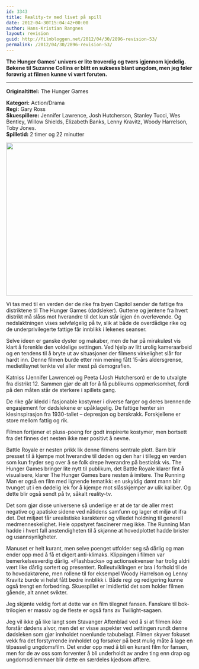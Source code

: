 ```yaml
---
id: 3343
title: Reality-tv med livet på spill
date: 2012-04-30T15:04:42+00:00
author: Hans-Kristian Rangnes
layout: revision
guid: http://filmbloggen.net/2012/04/30/2896-revision-53/
permalink: /2012/04/30/2896-revision-53/
---
```

**The Hunger Games&#8217; univers er lite troverdig og tvers igjennom kjedelig. Bøkene til Suzanne Collins er blitt en suksess blant ungdom, men jeg føler forøvrig at filmen kunne vi vært foruten.**  
****

**<!--more-->Originaltittel:** The Hunger Games

  
**Kategori:** Action/Drama  
**Regi:** Gary Ross  
**Skuespillere:** Jennifer Lawrence, Josh Hutcherson, Stanley Tucci, Wes Bentley, Willow Shields, Elizabeth Banks, Lenny Kravitz, Woody Harrelson, Toby Jones.  
**Spilletid:** 2 timer og 22 minutter

<a href="http://filmbloggen.net/2012/03/29/reality-tv-med-livet-pa-spill/the-hunger-games-movie-for-dummies-img/" rel="attachment wp-att-2912"><img class="alignnone size-large wp-image-2912" src="http://filmbloggen.net/wp-content/uploads//2012/03/the-hunger-games-movie-for-dummies-img-620x413.jpg" alt="" width="620" height="413" /></a>

Vi tas med til en verden der de rike fra byen Capitol sender de fattige fra distriktene til The Hunger Games (dødsleker). Guttene og jentene fra hvert distrikt må slåss mot hverandre til det kun står igjen én overlevende. Og nedslaktningen vises selvfølgelig på tv, slik at både de overdådige rike og de underprivilegerte fattige får innblikk i lekenes seanser.

Selve ideen er ganske dyster og makaber, men de har på mirakuløst vis klart å forenkle den voldelige settingen. Ved hjelp av litt urolig kameraarbeid og en tendens til å bryte ut av situasjoner der filmens virkelighet slår for hardt inn. Denne filmen burde etter min mening fått 15-års aldersgrense, medietilsynet tenkte vel aller mest på demografien.

Katniss (Jennifer Lawrence) og Peeta (Josh Hutcherson) er de to utvalgte fra distrikt 12. Sammen gjør de alt for å få publikums oppmerksomhet, fordi på den måten står de sterkere i spillets gang.

De rike går kledd i fasjonable kostymer i diverse farger og deres brennende engasjement for dødslekene er upåklagelig. De fattige henter sin klesinspirasjon fra 1930-tallet &#8211; depresjon og børskrakk. Forskjellene er store mellom fattig og rik.

Filmen fortjener et pluss-poeng for godt inspirerte kostymer, men bortsett fra det finnes det nesten ikke mer positivt å nevne.

Battle Royale er nesten prikk lik denne filmens sentrale plott. Barn blir presset til å kjempe mot hverandre til døden og den har i tillegg en verden som kun fryder seg over å se folk drepe hverandre på bestialsk vis. The Hunger Games bringer lite nytt til publikum, det Battle Royale klarer fint å visualisere, klarer The Hunger Games bare nesten å imitere. The Running Man er også en film med lignende tematikk: en uskyldig dømt mann blir tvunget ut i en dødelig lek for å kjempe mot slåsskjemper av ulik kaliber. Og dette blir også sendt på tv, såkalt reality-tv.

Det som gjør disse universene så underlige er at de tar de aller mest negative og apatiske sidene ved nåtidens samfunn og lager et miljø ut ifra det. Det miljøet får urealistiske karakterer og villedet holdning til generell medmenneskelighet. Hele oppstyret fascinerer meg ikke. The Running Man hadde i hvert fall anstendigheten til å skjønne at hovedplottet hadde brister og usannsynligheter.

Manuset er helt kurant, men selve poenget utfolder seg så dårlig og man ender opp med å få et digert anti-klimaks. Klippingen i filmen var bemerkelsesverdig dårlig. &laquo;Flashbacks&raquo; og actionsekvenser har trolig aldri vært like dårlig sortert og presentert. Rolleutviklingen er bra i forhold til de to hovedaktørene, men rollene til for eksempel Woody Harrelson og Lenny Kravitz burde vi helst fått bedre innblikk i. Både regi og redigering kunne også trengt en forbedring. Skuespillet er imidlertid det som holder filmen gående, alt annet svikter.

Jeg skjønte veldig fort at dette var en film tilegnet fansen. Fanskare til bok-trilogien er massiv og de fleste er også fans av Twilight-sagaen.

Jeg vil ikke gå like langt som Stavanger Aftenblad ved å si at filmen ikke forstår dødens alvor, men det er visse aspekter ved settingen rundt denne dødsleken som gjør innholdet noenlunde tabubelagt. Filmen skyver fokuset vekk fra det forstyrrende innholdet og forsøker på best mulig måte å lage en tilpasselig ungdomsfilm. Det ender opp med å bli en kurant film for fansen, men for de av oss som forventer å bli underholdt av andre ting enn drap og ungdomsdilemmaer blir dette en særdeles kjedsom affære.
